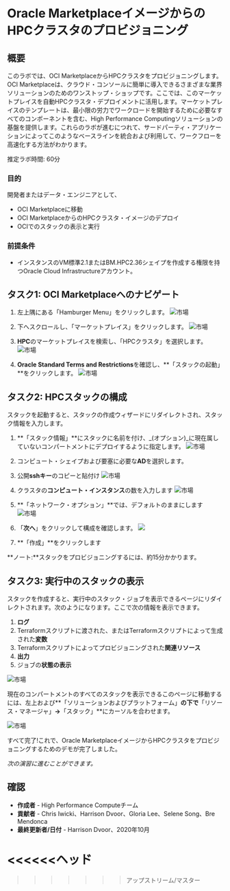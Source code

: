 # Oracle MarketplaceイメージからのHPCクラスタのプロビジョニング

## 概要

このラボでは、OCI MarketplaceからHPCクラスタをプロビジョニングします。OCI Marketplaceは、クラウド・コンソールに簡単に導入できるさまざまな業界ソリューションのためのワンストップ・ショップです。ここでは、このマーケットプレイスを自動HPCクラスタ・デプロイメントに活用します。マーケットプレイスのテンプレートは、最小限の労力でワークロードを開始するために必要なすべてのコンポーネントを含む、High Performance Computingソリューションの基盤を提供します。これらのラボが進むにつれて、サードパーティ・アプリケーションによってこのようなベースラインを統合および利用して、ワークフローを高速化する方法がわかります。

推定ラボ時間: 60分

### 目的

開発者またはデータ・エンジニアとして、

*   OCI Marketplaceに移動
*   OCI MarketplaceからのHPCクラスタ・イメージのデプロイ
*   OCIでのスタックの表示と実行

### 前提条件

*   インスタンスのVM標準2.1またはBM.HPC2.36シェイプを作成する権限を持つOracle Cloud Infrastructureアカウント。

## タスク1: OCI Marketplaceへのナビゲート

1.  左上隅にある「Hamburger Menu」をクリックします。 ![市場](images/click_hamburger.png)
    
2.  下へスクロールし、「マーケットプレイス」をクリックします。 ![市場](images/click_marketplace.png)
    
3.  **HPC**のマーケットプレイスを検索し、「HPCクラスタ」を選択します。 ![市場](images/marketplace.png)
    
4.  **Oracle Standard Terms and Restrictions**を確認し、**「スタックの起動」**をクリックします。 ![市場](images/launch_stack.png)
    

## タスク2: HPCスタックの構成

スタックを起動すると、スタックの作成ウィザードにリダイレクトされ、スタック情報を入力します。

1.  **「スタック情報」**にスタックに名前を付け、_(オプション)_に現在属していないコンパートメントにデプロイするように指定します。 ![市場](images/stack_p1.png)
    
2.  コンピュート・シェイプおよび要塞に必要な**AD**を選択します。
    
3.  公開**sshキー**のコピーと貼付け ![市場](images/stack_p2_1.png)
    
4.  クラスタの**コンピュート・インスタンス**の数を入力します ![市場](images/stack_p2_2.png)
    
5.  **「ネットワーク・オプション」**では、デフォルトのままにします ![市場](images/stack_p2_3.png)
    
6.  「**次へ**」をクリックして構成を確認します。 ![](./images/stack_p3.png)
    
7.  **「作成」**をクリックします
    

**ノート:**スタックをプロビジョニングするには、約15分かかります。

## タスク3: 実行中のスタックの表示

スタックを作成すると、実行中のスタック・ジョブを表示できるページにリダイレクトされます。次のようになります。ここで次の情報を表示できます。

1.  **ログ**
2.  Terraformスクリプトに渡された、またはTerraformスクリプトによって生成された**変数**
3.  Terraformスクリプトによってプロビジョニングされた**関連リソース**
4.  **出力**
5.  ジョブの**状態の表示**

![市場](images/stack_detail_provisioning.png)

現在のコンパートメントのすべてのスタックを表示できるこのページに移動するには、左上および**「ソリューションおよびプラットフォーム」**の下で**「リソース・マネージャ」**→**「スタック」**にカーソルを合わせます。

![市場](images/nav_resource_manager.png)

すべて完了!これで、Oracle MarketplaceイメージからHPCクラスタをプロビジョニングするためのデモが完了しました。

_次の演習に進むことができます。_

## 確認

*   **作成者** - High Performance Computeチーム
*   **貢献者** - Chris Iwicki、Harrison Dvoor、Gloria Lee、Selene Song、Bre Mendonca
*   **最終更新者/日付** - Harrison Dvoor、2020年10月

# <<<<<<ヘッド

> > > > > > > アップストリーム/マスター